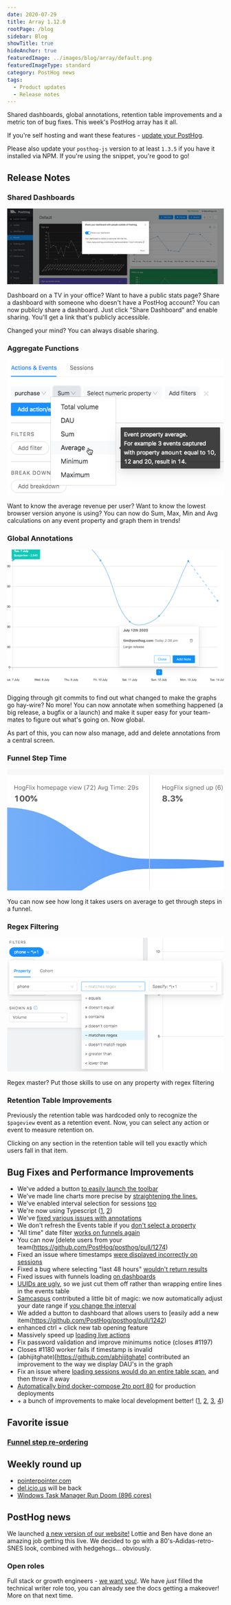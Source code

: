```yaml
---
date: 2020-07-29
title: Array 1.12.0
rootPage: /blog
sidebar: Blog
showTitle: true
hideAnchor: true
featuredImage: ../images/blog/array/default.png
featuredImageType: standard
category: PostHog news
tags:
  - Product updates
  - Release notes
---
```


Shared dashboards, global annotations, retention table improvements and a metric ton of bug fixes. This week's PostHog array has it all.

If you're self hosting and want these features - [update your PostHog](/docs/runbook/upgrading-posthog).

Please also update your `posthog-js` version to at least `1.3.5` if you have it installed via NPM. If you're using the snippet, you're good to go!  

## Release Notes

### Shared Dashboards

![](../images/shared-dashboard.png)

Dashboard on a TV in your office? Want to have a public stats page? Share a dashboard with someone who doesn't have a PostHog account? You can now publicly share a dashboard. Just click "Share Dashboard" and enable sharing. You'll get a link that's publicly accessible.

Changed your mind? You can always disable sharing.

### Aggregate Functions

![](../images/aggregate.png)

Want to know the average revenue per user? Want to know the lowest browser version anyone is using? You can now do Sum, Max, Min and Avg calculations on any event property and graph them in trends!

### Global Annotations

![](../images/annotations.png)

Digging through git commits to find out what changed to make the graphs go hay-wire? No more! You can now annotate when something happened (a big release, a bugfix or a launch) and make it super easy for your team-mates to figure out what's going on. Now global.

As part of this, you can now also manage, add and delete annotations from a central screen.

### Funnel Step Time 

![](../images/funnel-step-time.png)

You can now see how long it takes users on average to get through steps in a funnel.

### Regex Filtering

![](../images/regex.png)

Regex master? Put those skills to use on any property with regex filtering

### Retention Table Improvements

Previously the retention table was hardcoded only to recognize the `$pageview` event as a retention event. Now, you can select any action or event to measure retention on.

Clicking on any section in the retention table will tell you exactly which users fall in that item.


## Bug Fixes and Performance Improvements

* We've added a button [to easily launch the toolbar](https://github.com/PostHog/posthog/pull/1186)
* We've made line charts more precise by [straightening the lines.](https://github.com/PostHog/posthog/pull/1238)
* We've enabled interval selection for sessions [too](https://github.com/PostHog/posthog/pull/1241)
* We're now using Typescript ([1](https://github.com/PostHog/posthog/pull/1297), [2](https://github.com/PostHog/posthog/pull/1286))
* We've [fixed various issues with annotations](https://github.com/PostHog/posthog/pull/1291)
* We don't refresh the Events table if you [don't select a property](https://github.com/PostHog/posthog/pull/1285)
* "All time" date filter [works on funnels again](https://github.com/PostHog/posthog/pull/1252)
* You can now [delete users from your team(https://github.com/PostHog/posthog/pull/1274)
* Fixed an issue where timestamps [were displayed incorrectly on sessions](https://github.com/PostHog/posthog/pull/1294)
* Fixed a bug where selecting "last 48 hours" [wouldn't return results](https://github.com/PostHog/posthog/pull/1264)
* Fixed issues with funnels loading [on dashboards](https://github.com/PostHog/posthog/pull/1266)
* [UUIDs are ugly](https://github.com/PostHog/posthog/pull/1255), so we just cut them off rather than wrapping entire lines in the events table
* [Samcaspus](https://github.com/samcaspus) contributed a little bit of magic: we now automatically adjust your date range if [you change the interval](https://github.com/PostHog/posthog/pull/1253)
* We added a button to dashboard that allows users to [easily add a new item(https://github.com/PostHog/posthog/pull/1242)
* enhanced ctrl + click new tab opening feature [](https://github.com/PostHog/posthog/pull/1248)
* Massively speed up [loading live actions](https://github.com/PostHog/posthog/pull/1182)
* Fix password validation and improve minimums notice (closes #1197) [](https://github.com/PostHog/posthog/pull/1204)
* Closes #1180 worker fails if timestamp is invalid [](https://github.com/PostHog/posthog/pull/1181)
* (abhijitghate)[https://github.com/abhijitghate] contributed an improvement to the way we display DAU's in the graph
* Fix an issue where [loading sessions would do an entire table scan](https://github.com/PostHog/posthog/pull/1221), and then throw it away
* [Automatically bind docker-compose 2to port 80](https://github.com/PostHog/posthog/pull/1257) for production deployments
* \+ a bunch of improvements to make local development better! ([1](https://github.com/PostHog/posthog/pull/1290), [2](https://github.com/PostHog/posthog/pull/1288), [3](https://github.com/PostHog/posthog/pull/1272), [4](https://github.com/PostHog/posthog/pull/1293))


## Favorite issue

### [Funnel step re-ordering](https://github.com/PostHog/posthog/pull/1245)

## Weekly round up

- [pointerpointer.com](https://pointerpointer.com/)
- [del.icio.us](https://del.icio.us) will be back
- [Windows Task Manager Run Doom (896 cores)](https://www.youtube.com/watch?v=hSoCmAoIMOU)

## PostHog news

We launched [a new version of our website!](https://posthog.com) Lottie and Ben have done an amazing job getting this live. We decided to go with a 80's-Adidas-retro-SNES look, combined with hedgehogs… obviously.

### Open roles

Full stack or growth engineers - [we want you!](https://posthog.com/careers). We have *just* filled the technical writer role too, you can already see the docs getting a makeover! More on that next time.

<ArrayCTA />

